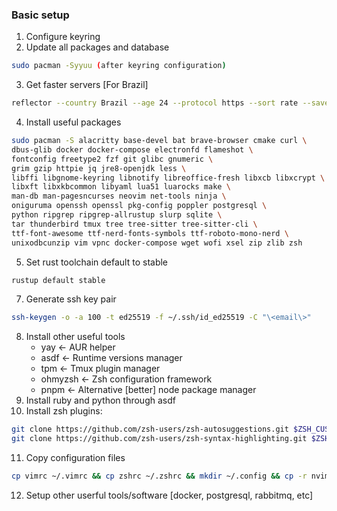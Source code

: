 ### Basic setup

1. Configure keyring
2. Update all packages and database
```sh
sudo pacman -Syyuu (after keyring configuration)
```
3. Get faster servers [For Brazil]
```sh
reflector --country Brazil --age 24 --protocol https --sort rate --save /etc/pacman.d/mirrorlist
```
4. Install useful packages
```sh
sudo pacman -S alacritty base-devel bat brave-browser cmake curl \
dbus-glib docker docker-compose electronfd flameshot \
fontconfig freetype2 fzf git glibc gnumeric \
grim gzip httpie jq jre8-openjdk less \
libffi libgnome-keyring libnotify libreoffice-fresh libxcb libxcrypt \
libxft libxkbcommon libyaml lua51 luarocks make \
man-db man-pagesncurses neovim net-tools ninja \
oniguruma openssh openssl pkg-config poppler postgresql \
python ripgrep ripgrep-allrustup slurp sqlite \
tar thunderbird tmux tree tree-sitter tree-sitter-cli \
ttf-font-awesome ttf-nerd-fonts-symbols ttf-roboto-mono-nerd \
unixodbcunzip vim vpnc docker-compose wget wofi xsel zip zlib zsh
```
5. Set rust toolchain default to stable
```sh
rustup default stable
```
7. Generate ssh key pair
```sh
ssh-keygen -o -a 100 -t ed25519 -f ~/.ssh/id_ed25519 -C "\<email\>"
```
8. Install other useful tools
    - yay <- AUR helper
    - asdf <- Runtime versions manager
    - tpm <- Tmux plugin manager
    - ohmyzsh <- Zsh configuration framework
    - pnpm <- Alternative [better] node package manager
9. Install ruby and python through asdf
10. Install zsh plugins:
```sh
git clone https://github.com/zsh-users/zsh-autosuggestions.git $ZSH_CUSTOM/plugins/zsh-autosuggestions
git clone https://github.com/zsh-users/zsh-syntax-highlighting.git $ZSH_CUSTOM/plugins/zsh-syntax-highlighting
```
11. Copy configuration files
```sh
cp vimrc ~/.vimrc && cp zshrc ~/.zshrc && mkdir ~/.config && cp -r nvim ~/.config && cp -r alacritty ~/.config && cp -r dunst ~/.config
```
12. Setup other userful tools/software [docker, postgresql, rabbitmq, etc]
